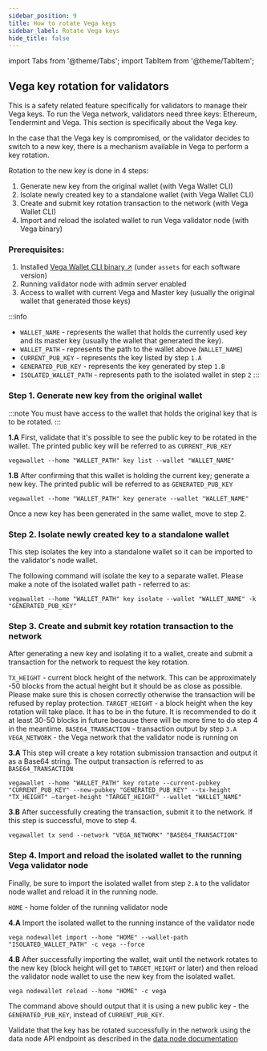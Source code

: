 ```yaml
---
sidebar_position: 9
title: How to rotate Vega keys
sidebar_label: Rotate Vega keys
hide_title: false
---
```


import Tabs from '@theme/Tabs';
import TabItem from '@theme/TabItem';

## Vega key rotation for validators
This is a safety related feature specifically for validators to manage their Vega keys. To run the Vega network, validators need three keys: Ethereum, Tendermint and Vega. This section is specifically about the Vega key.

In the case that the Vega key is compromised, or the validator decides to switch to a new key, there is a mechanism available in Vega to perform a key rotation.

Rotation to the new key is done in 4 steps:
1. Generate new key from the original wallet (with Vega Wallet CLI)
1. Isolate newly created key to a standalone wallet (with Vega Wallet CLI)
1. Create and submit key rotation transaction to the network (with Vega Wallet CLI)
1. Import and reload the isolated wallet to run Vega validator node (with Vega binary)

### Prerequisites:
1. Installed [Vega Wallet CLI binary ↗](https://github.com/vegaprotocol/vega/releases) (under `assets` for each software version)
1. Running validator node with admin server enabled
1. Access to wallet with current Vega and Master key (usually the original wallet that generated those keys)

:::info
- `WALLET_NAME` - represents the wallet that holds the currently used key and its master key (usually the wallet that generated the key).
- `WALLET_PATH` - represents the path to the wallet above (`WALLET_NAME`)
- `CURRENT_PUB_KEY` - represents the key listed by step `1.A`
- `GENERATED_PUB_KEY` - represents the key generated by step `1.B`
- `ISOLATED_WALLET_PATH` - represents path to the isolated wallet in step `2`
:::


### Step 1. Generate new key from the original wallet

:::note 
You must have access to the wallet that holds the original key that is to be rotated.
:::

**1.A** First, validate that it's possible to see the public key to be rotated in the wallet. The printed public key will be referred to as `CURRENT_PUB_KEY`

```
vegawallet --home "WALLET_PATH" key list --wallet "WALLET_NAME"
```

**1.B** After confirming that this wallet is holding the current key; generate a new key. The printed public will be referred to as `GENERATED_PUB_KEY`

```
vegawallet --home "WALLET_PATH" key generate --wallet "WALLET_NAME"
```

Once a new key has been generated in the same wallet,  move to step 2.

### Step 2. Isolate newly created key to a standalone wallet

This step isolates the key into a standalone wallet so it can be imported to the validator's node wallet.

The following command will isolate the key to a separate wallet. Please make a note of the isolated wallet path - referred to as:

```
vegawallet --home "WALLET_PATH" key isolate --wallet "WALLET_NAME" -k "GENERATED_PUB_KEY"
```

### Step 3. Create and submit key rotation transaction to the network
After generating a new key and isolating it to a wallet, create and submit a transaction for the network to request the key rotation.

`TX_HEIGHT` - current block height of the network. This can be approximately -50 blocks from the actual height but it should be as close as possible. Please make sure this is chosen correctly otherwise the transaction will be refused by replay protection.
`TARGET_HEIGHT` - a block height when the key rotation will take place. It has to be in the future. It is recommended to do it at least 30-50 blocks in future because there will be more time to do step 4 in the meantime.
`BASE64_TRANSACTION` - transaction output by step `3.A`
`VEGA_NETWORK` - the Vega network that the validator node is running on

**3.A** This step will create a key rotation submission transaction and output it as a Base64 string. The output transaction is referred to as `BASE64_TRANSACTION`

```
vegawallet --home "WALLET_PATH" key rotate --current-pubkey "CURRENT_PUB_KEY" --new-pubkey "GENERATED_PUB_KEY" --tx-height "TX_HEIGHT" —target-height "TARGET_HEIGHT" --wallet "WALLET_NAME"
```

**3.B** After successfully creating the transaction, submit it to the network. If this step is successful, move to step 4.

```
vegawallet tx send --network "VEGA_NETWORK" "BASE64_TRANSACTION"
```

### Step 4. Import and reload the isolated wallet to the running Vega validator node
Finally, be sure to import the isolated wallet from step `2.A` to the validator node wallet and reload it in the running node.

`HOME` - home folder of the running validator node

**4.A** Import the isolated wallet to the running instance of the validator node

```
vega nodewallet import --home "HOME" --wallet-path "ISOLATED_WALLET_PATH" -c vega --force
```

**4.B** After successfully importing the wallet, wait until the network rotates to the new key (block height will get to `TARGET_HEIGHT` or later) and then reload the validator node wallet to use the new key from the isolated wallet.

```
vega nodewallet reload --home "HOME" -c vega
```

The command above should output that it is using a new public key - the `GENERATED_PUB_KEY`, instead of `CURRENT_PUB_KEY`.

Validate that the key has be rotated successfully in the network using the data node API endpoint as described in the [data node documentation](https://docs.vega.xyz/docs/mainnet/api/rest/data-node/data#operation/GetKeyRotations)

<!--
## Etheruem Key rotation for validators
This section will be updated with information on how to rotate Ethereum keys.
-->
